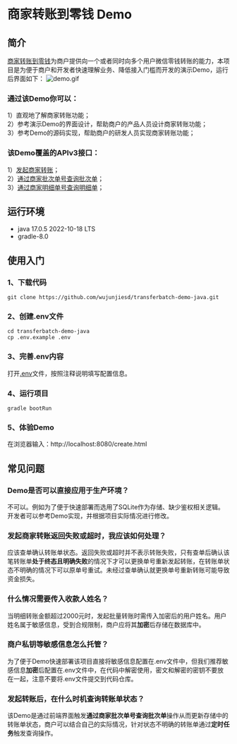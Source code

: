 # 商家转账到零钱 Demo
## 简介
[商家转账到零钱](https://pay.weixin.qq.com/docs/merchant/apis/batch-transfer-to-balance/transfer-batch/initiate-batch-transfer.html)为商户提供向一个或者同时向多个用户微信零钱转账的能力，本项目是为便于商户和开发者快速理解业务、降低接入门槛而开发的演示Demo，运行后界面如下：
![demo.gif](src%2Fmain%2Fresources%2Fstatic%2Fimage%2Fdemo.gif)
### 通过该Demo你可以：<br>
1）直观地了解商家转账功能；<br>
2）参考演示Demo的界面设计，帮助商户的产品人员设计商家转账功能；<br>
3）参考Demo的源码实现，帮助商户的研发人员实现商家转账功能；<br>

### 该Demo覆盖的APIv3接口：<br>
1）[发起商家转账](https://pay.weixin.qq.com/docs/merchant/apis/batch-transfer-to-balance/transfer-batch/initiate-batch-transfer.html)；<br>
2）[通过商家批次单号查询批次单](https://pay.weixin.qq.com/docs/merchant/apis/batch-transfer-to-balance/transfer-batch/get-transfer-batch-by-out-no.html)；<br>
3）[通过商家明细单号查询明细单](https://pay.weixin.qq.com/docs/merchant/apis/batch-transfer-to-balance/transfer-detail/get-transfer-detail-by-out-no.html)；<br>

## 运行环境
- java 17.0.5 2022-10-18 LTS
- gradle-8.0
## 使用入门
### 1、下载代码
`git clone https://github.com/wujunjiesd/transferbatch-demo-java.git`
### 2、创建.env文件
`cd transferbatch-demo-java`<br>
`cp .env.example .env`
### 3、完善.env内容
打开[.env](https://docs.spring.io/spring-boot/docs/current/reference/htmlsingle/#features.external-config)文件，按照注释说明填写配置信息。
### 4、运行项目
`gradle bootRun`
### 5、体验Demo
在浏览器输入：http://localhost:8080/create.html

## 常见问题
### Demo是否可以直接应用于生产环境？
不可以。例如为了便于快速部署而选用了SQLite作为存储、缺少鉴权相关逻辑。开发者可以参考Demo实现，并根据项目实际情况进行修改。
### 发起商家转账返回失败或超时，我应该如何处理？
应该查单确认转账单状态。返回失败或超时并不表示转账失败，只有查单后确认该笔转账单**处于终态且明确失败**的情况下才可以更换单号重新发起转账，在转账单状态不明确的情况下可以原单号重试。未经过查单确认就更换单号重新转账可能导致资金损失。
### 什么情况需要传入收款人姓名？
当明细转账金额超过2000元时，发起批量转账时需传入加密后的用户姓名。用户姓名属于敏感信息，受到合规限制，商户应将其**加密**后存储在数据库中。
### 商户私钥等敏感信息怎么托管？
为了便于Demo快速部署该项目直接将敏感信息配置在.env文件中，但我们推荐敏感信息**加密**后配置在.env文件中，在代码中解密使用，密文和解密的密钥不要放在一起，注意不要将.env文件提交到代码仓库。
### 发起转账后，在什么时机查询转账单状态？
该Demo是通过前端界面触发**通过商家批次单号查询批次单**操作从而更新存储中的转账单状态，商户可以结合自己的实际情况，针对状态不明确的转账单通过**定时任务**触发查询操作。